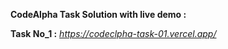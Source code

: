 
**CodeAlpha Task Solution with live demo :**

**Task No_1 :** *https://codeclpha-task-01.vercel.app/*
